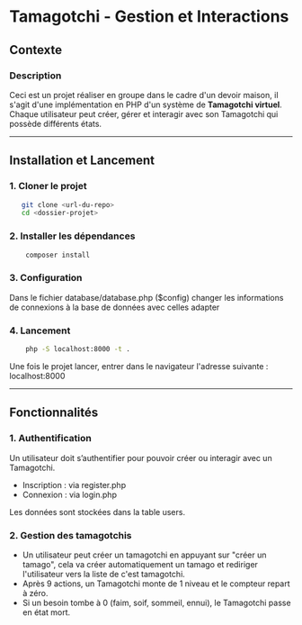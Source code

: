 # Tamagotchi - Gestion et Interactions

## Contexte

### Description
Ceci est un projet réaliser en groupe dans le cadre d'un devoir maison, il s'agit d'une implémentation en PHP d'un système de **Tamagotchi virtuel**.  
Chaque utilisateur peut créer, gérer et interagir avec son Tamagotchi qui possède différents états.

---

## Installation et Lancement

### 1. Cloner le projet
```bash
   git clone <url-du-repo>
   cd <dossier-projet>
```

### 2. Installer les dépendances
```bash
    composer install
```

### 3. Configuration
Dans le fichier database/database.php ($config) changer les informations de connexions à la base de données avec celles adapter

### 4. Lancement
```bash
    php -S localhost:8000 -t .
```

Une fois le projet lancer, entrer dans le navigateur l'adresse suivante : localhost:8000

---

## Fonctionnalités

### 1. Authentification
Un utilisateur doit s’authentifier pour pouvoir créer ou interagir avec un Tamagotchi.

- Inscription : via register.php
- Connexion : via login.php

Les données sont stockées dans la table users.

### 2. Gestion des tamagotchis
- Un utilisateur peut créer un tamagotchi en appuyant sur "créer un tamago", cela va créer automatiquement un tamago et rediriger l'utilisateur vers la liste de c'est tamagotchi.
- Après 9 actions, un Tamagotchi monte de 1 niveau et le compteur repart à zéro.
- Si un besoin tombe à 0 (faim, soif, sommeil, ennui), le Tamagotchi passe en état mort.
